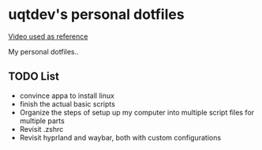 # uqtdev's personal dotfiles
[Video used as reference](https://youtu.be/r_MpUP6aKiQ)

My personal dotfiles..

## TODO List

- convince appa to install linux
- finish the actual basic scripts
- Organize the steps of setup up my computer into multiple script files for multiple parts
- Revisit .zshrc
- Revisit hyprland and waybar, both with custom configurations

